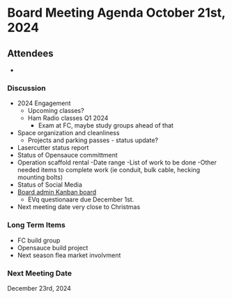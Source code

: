 
# Board Meeting Agenda October 21st, 2024

## Attendees
- 

### Discussion
- 2024 Engagement
  - Upcoming classes?
  - Ham Radio classes Q1 2024
    - Exam at FC, maybe study groups ahead of that
- Space organization and cleanliness
  - Projects and parking passes - status update?
- Lasercutter status report 
- Status of Opensauce committment 
- Operation scaffold rental
  -Date range
  -List of work to be done
  -Other needed items to complete work (ie conduit, bulk cable, hecking mounting bolts)
- Status of Social Media
- [Board admin Kanban board](https://github.com/orgs/PawprintPrototyping/projects/5)
  - EVq questionaare due December 1st.
- Next meeting date very close to Christmas


### Long Term Items
- FC build group
- Opensauce build project
- Next season flea market involvment


### Next Meeting Date
December 23rd, 2024
